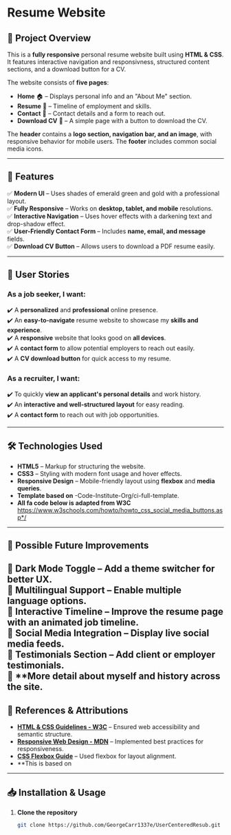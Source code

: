 # Resume Website  

## 📌 Project Overview  
This is a **fully responsive** personal resume website built using **HTML & CSS**. It features interactive navigation and responsivness, structured content sections, and a download button for a CV.  

The website consists of **five pages**:  
- **Home** 🏠 – Displays personal info and an "About Me" section.  
- **Resume** 📜 – Timeline of employment and skills.  
- **Contact** 📧 – Contact details and a form to reach out.  
- **Download CV** 📂 – A simple page with a button to download the CV.  

The **header** contains a **logo section, navigation bar, and an image**, with responsive behavior for mobile users. The **footer** includes common social media icons.  

---

## 🚀 Features  
✅ **Modern UI** – Uses shades of emerald green and gold with a professional layout.  
✅ **Fully Responsive** – Works on **desktop, tablet, and mobile** resolutions.  
✅ **Interactive Navigation** – Uses hover effects with a darkening text and drop-shadow effect.  
✅ **User-Friendly Contact Form** – Includes **name, email, and message** fields.  
✅ **Download CV Button** – Allows users to download a PDF resume easily.  

---

## 👥 User Stories  

### **As a job seeker, I want:**  
✔️ A **personalized** and **professional** online presence.  
✔️ An **easy-to-navigate** resume website to showcase my **skills and experience**.  
✔️ A **responsive** website that looks good on **all devices**.  
✔️ A **contact form** to allow potential employers to reach out easily.  
✔️ A **CV download button** for quick access to my resume.  

### **As a recruiter, I want:**  
✔️ To quickly **view an applicant's personal details** and work history.  
✔️ An **interactive and well-structured layout** for easy reading.  
✔️ A **contact form** to reach out with job opportunities.  

---

## 🛠️ Technologies Used  
- **HTML5** – Markup for structuring the website.  
- **CSS3** – Styling with modern font usage and hover effects.  
- **Responsive Design** – Mobile-friendly layout using **flexbox** and **media queries**.
- **Template based on** -Code-Institute-Org/ci-full-template.
- **All fa code below is adapted from W3C** https://www.w3schools.com/howto/howto_css_social_media_buttons.asp*/

---

## 🔮 Possible Future Improvements  
🔹 **Dark Mode Toggle** – Add a theme switcher for better UX.  
🔹 **Multilingual Support** – Enable multiple language options.  
🔹 **Interactive Timeline** – Improve the resume page with an animated job timeline.  
🔹 **Social Media Integration** – Display live social media feeds.  
🔹 **Testimonials Section** – Add client or employer testimonials.  
🔹 **More detail about myself and history across the site.  
---

## 🔗 References & Attributions  

- **[HTML & CSS Guidelines - W3C](https://www.w3.org/)** – Ensured web accessibility and semantic structure.  
- **[Responsive Web Design - MDN](https://developer.mozilla.org/en-US/docs/Learn/CSS/CSS_layout/Responsive_Design)** – Implemented best practices for responsiveness.  
- **[CSS Flexbox Guide](https://css-tricks.com/snippets/css/a-guide-to-flexbox/)** – Used flexbox for layout alignment.
- **This is based on 

---

## 📥 Installation & Usage  

1. **Clone the repository**  
   ```bash
   git clone https://github.com/GeorgeCarr1337e/UserCenteredResub.git




